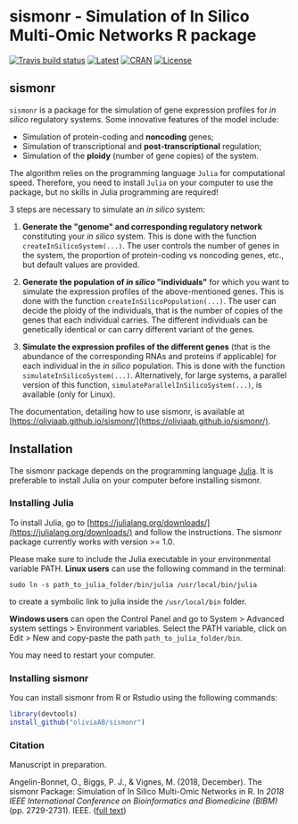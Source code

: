 # sismonr - Simulation of In Silico Multi-Omic Networks R package

[![Travis build status](https://travis-ci.org/oliviaAB/sismonr.svg?branch=master)](https://travis-ci.org/oliviaAB/sismonr)  [![Latest](https://img.shields.io/badge/Documentation-latest-blue.svg)](https://oliviaab.github.io/sismonr/) [![CRAN](https://img.shields.io/cran/v/sismonr.svg?color=green)](https://img.shields.io/cran/v/sismonr.svg?color=green) [![License](https://img.shields.io/cran/l/sismonr.svg)](https://img.shields.io/cran/l/sismonr.svg)
## sismonr

`sismonr` is a package for the simulation of gene expression profiles for *in silico* regulatory systems. Some innovative features of the model include:
- Simulation of protein-coding and **noncoding** genes;
- Simulation of transcriptional and **post-transcriptional** regulation;
- Simulation of the **ploidy** (number of gene copies) of the system.

The algorithm relies on the programming language `Julia` for computational speed. Therefore, you need to install `Julia` on your computer to use the package, but no skills in Julia programming are required!

3 steps are necessary to simulate an *in silico* system:
1. **Generate the "genome" and corresponding regulatory network** constituting your *in silico* system. This is done with the function `createInSilicoSystem(...)`. The user controls the number of genes in the system, the proportion of protein-coding vs noncoding genes, etc., but default values are provided.

2. **Generate the population of *in silico* "individuals"** for which you want to simulate the expression profiles of the above-mentioned genes. This is done with the function `createInSilicoPopulation(...)`. The user can decide the ploidy of the individuals, that is the number of copies of the genes that each individual carries. The different individuals can be genetically identical or can carry different variant of the genes. 

3. **Simulate the expression profiles of the different genes** (that is the abundance of the corresponding RNAs and proteins if applicable) for each individual in the *in silico* population. This is done with the function `simulateInSilicoSystem(...)`. Alternatively, for large systems, a parallel version of this function, `simulateParallelInSilicoSystem(...)`, is available (only for Linux).

The documentation, detailing how to use sismonr, is available at [https://oliviaab.github.io/sismonr/](https://oliviaab.github.io/sismonr/).

## Installation
The sismonr package depends on the programming language [Julia](https://julialang.org/). It is preferable to install Julia on your computer before installing sismonr.

### Installing Julia
To install Julia, go to [https://julialang.org/downloads/](https://julialang.org/downloads/) and follow the instructions. The sismonr package currently works with version >= 1.0.

Please make sure to include the Julia executable in your environmental variable PATH. **Linux users** can use the following command in the terminal:
```
sudo ln -s path_to_julia_folder/bin/julia /usr/local/bin/julia
```
to create a symbolic link to julia inside the `/usr/local/bin` folder.

**Windows users** can open the Control Panel and go to System > Advanced system settings > Environment variables. Select the PATH variable, click on Edit > New and copy-paste the path `path_to_julia_folder/bin`.

You may need to restart your computer.

### Installing sismonr

You can install sismonr from R or Rstudio using the following commands:
```r
library(devtools)
install_github("oliviaAB/sismonr")
```

### Citation

Manuscript in preparation.

Angelin-Bonnet, O., Biggs, P. J., & Vignes, M. (2018, December). The sismonr Package: Simulation of In Silico Multi-Omic Networks in R. In *2018 IEEE International Conference on Bioinformatics and Biomedicine (BIBM)* (pp. 2729-2731). IEEE. ([full text](https://ieeexplore.ieee.org/abstract/document/8621131))
